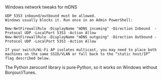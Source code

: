 Windows network tweaks for mDNS

    UDP 5353 inbound/outbound must be allowed.
    Windows usually blocks it. Run once in an Admin PowerShell:

    New-NetFirewallRule -DisplayName "mDNS incoming" -Direction Inbound  -Protocol UDP -LocalPort 5353 -Action Allow
    New-NetFirewallRule -DisplayName "mDNS outgoing" -Direction Outbound -Protocol UDP -LocalPort 5353 -Action Allow

    If your switch/Wi‑Fi AP isolates multicast, you may need to place both machines on the same SSID/VLAN or fall back to the “static host/IP” flag described below.

The Python zeroconf library is pure‑Python, so it works on Windows without Bonjour/iTunes.